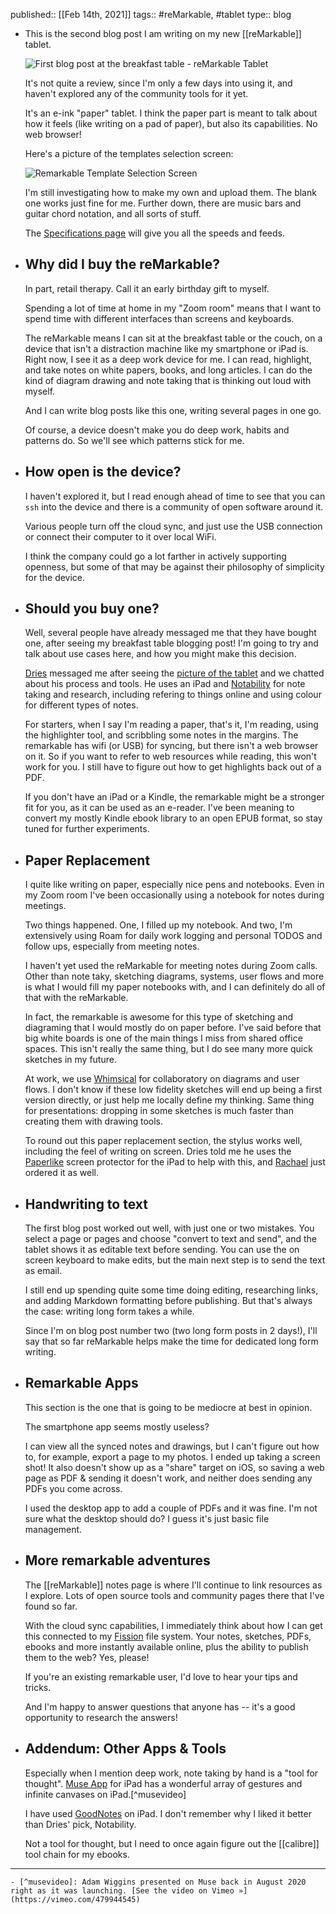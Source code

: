 published:: [[Feb 14th, 2021]]
tags:: #reMarkable, #tablet
type:: blog

- This is the second blog post I am writing on my new [[reMarkable]] tablet. 
  
  ![First blog post at the breakfast table - reMarkable Tablet](https://blog.bmannconsulting.com/uploads/2021/850c830ed2.jpg)
  
  It's not quite a review, since I'm only a few days into using it, and haven't explored any of the community tools for it yet.
  
  It's an e-ink "paper" tablet. I think the paper part is meant to talk about how it feels (like writing on a pad of paper), but also its capabilities. No web browser!
  
  Here's a picture of the templates selection screen:
  
  ![Remarkable Template Selection Screen](../assets/2021/02/remarkable-templates.png)
  
  I'm still investigating how to make my own and upload them. The blank one works just fine for me. Further down, there are music bars and guitar chord notation, and all sorts of stuff.
  
  The [Specifications page](https://remarkable.com/#Specifications) will give you all the speeds and feeds.
- ## Why did I buy the reMarkable?
  
  In part, retail therapy. Call it an early birthday gift to myself. 
  
  Spending a lot of time at home in my "Zoom room" means that I want to spend time with different interfaces than screens and keyboards.
  
  The reMarkable means I can sit at the breakfast table or the couch, on a device that isn't a distraction machine like my smartphone or iPad is. Right now, I see it as a deep work device for me. I can read, highlight, and take notes on white papers, books, and long articles. I can do the kind of diagram drawing and note taking that is thinking out loud with myself.
  
  
  And I can write blog posts like this one, writing several pages in one go.
  
  Of course, a device doesn't make you do deep work, habits and patterns do. So we'll see which patterns stick for me.
- ## How open is the device?
  
  I haven't explored it, but I read enough ahead of time to see that you can `ssh` into the device and there is a community of open software around it.
  
  Various people turn off the cloud sync, and just use the USB connection or connect their computer to it over local WiFi.
  
  I think the company could go a lot farther in actively supporting openness, but some of that may be against their philosophy of  simplicity for the device.
- ## Should you buy one?
  
  Well, several people have already messaged me that they have bought one, after seeing my breakfast table blogging post! I'm going to try and talk about use cases here, and how you might make this decision.
  
  [Dries](https://dri.es) messaged me after seeing the [picture of the tablet](https://blog.bmannconsulting.com/2021/02/13/sitting-at-the.html) and we chatted about his process and tools. He uses an iPad and [Notability](https://www.gingerlabs.com) for note taking and research, including refering to things online and using colour for different types of notes.
  
  For starters, when I say I'm reading a paper, that's it, I'm reading, using the highlighter tool, and scribbling some notes in the margins. The remarkable has wifi (or USB) for syncing, but there isn't a web browser on it. So if you want to refer to web resources while reading, this won't work for you. I still have to figure out how to get highlights back out of a PDF.
  
  If you don't have an iPad or a Kindle, the remarkable might be a stronger fit for you, as it can be used as an e-reader. I've been meaning to convert my mostly Kindle ebook library to an open EPUB format, so stay tuned for further experiments.
- ## Paper Replacement
  
  I quite like writing on paper, especially nice pens and notebooks. Even in my Zoom room I've been occasionally using a notebook for notes during meetings.
  
  Two things happened. One, I filled up my notebook. And two, I'm extensively using Roam for daily work logging and personal TODOS and follow ups, especially from meeting notes.
  
  I haven't yet used the reMarkable for meeting notes during Zoom calls. Other than note taky, sketching diagrams, systems, user flows and more is what I would fill my paper notebooks with, and I can definitely do all of that with the reMarkable.
  
  In fact, the remarkable is awesome for this type of sketching and diagraming that I would mostly do on paper before. I've said before that big white boards is one of the main things I miss from shared office spaces. This isn't really the same thing, but I do see many more quick sketches in my future.
  
  At work, we use [Whimsical](https://whimsical.com) for collaboratory on diagrams and user flows. I don't know if these low fidelity sketches will end up being a first version directly, or just help me locally define my thinking. Same thing for presentations: dropping in some sketches is much faster than creating them with drawing tools.
  
  To round out this paper replacement section, the stylus works well, including the feel of writing on screen. Dries told me he uses the [Paperlike](https://paperlike.com/) screen protector for the iPad to help with this, and [Rachael](https://rachaelashe.com) just ordered it as well.
- ## Handwriting to text
  
  The first blog post worked out well, with just one or two mistakes. You select a page or pages and choose "convert to text and send", and the tablet shows it as editable text before sending. You can use the on screen keyboard to make edits, but the main next step is to send the text as email.
  
  I still end up spending quite some time doing editing, researching links, and adding Markdown formatting before publishing. But that's always the case: writing long form takes a while.
  
  Since I'm on blog post number two (two long form posts in 2 days!), I'll say that so far reMarkable helps make the time for dedicated long form writing.
- ## Remarkable Apps
  
  This section is the one that is going to be mediocre at best in opinion.
  
  The smartphone app seems mostly useless?
  
  I can view all the synced notes and drawings, but I can't figure out how to, for example, export a page to my photos. I ended up taking a screen shot! It also doesn't show up as a "share" target on iOS, so saving a web page as PDF & sending it doesn't work, and neither does sending any PDFs you come across.
  
  I used the desktop app to add a couple of PDFs and it was fine. I'm not sure what the desktop should do? I guess it's just basic file management.
- ## More remarkable adventures
  
  The [[reMarkable]] notes page is where I'll continue to link resources as I explore. Lots of open source tools and community pages there that I've found so far.
  
  With the cloud sync capabilities, I immediately think about how I can get this connected to my [Fission](https://fission.codes) file system. Your notes, sketches, PDFs, ebooks and more instantly available online, plus the ability to publish them to the web? Yes, please!
  
  If you're an existing remarkable user, I'd love to hear your tips and tricks.
  
  And I'm happy to answer questions that anyone has -- it's a good opportunity to research the answers!
- ## Addendum: Other Apps & Tools
  
  Especially when I mention deep work, note taking by hand is a "tool for thought". [Muse App](https://museapp.com) for iPad has a wonderful array of gestures and infinite canvases on iPad.[^musevideo]
  
  I have used [GoodNotes](https://www.goodnotes.com) on iPad. I don't remember why I liked it better than Dries' pick, Notability.
  
  Not a tool for thought, but I need to once again figure out the [[calibre]] tool chain for my ebooks.
- ---
	- [^musevideo]: Adam Wiggins presented on Muse back in August 2020 right as it was launching. [See the video on Vimeo »](https://vimeo.com/479944545)